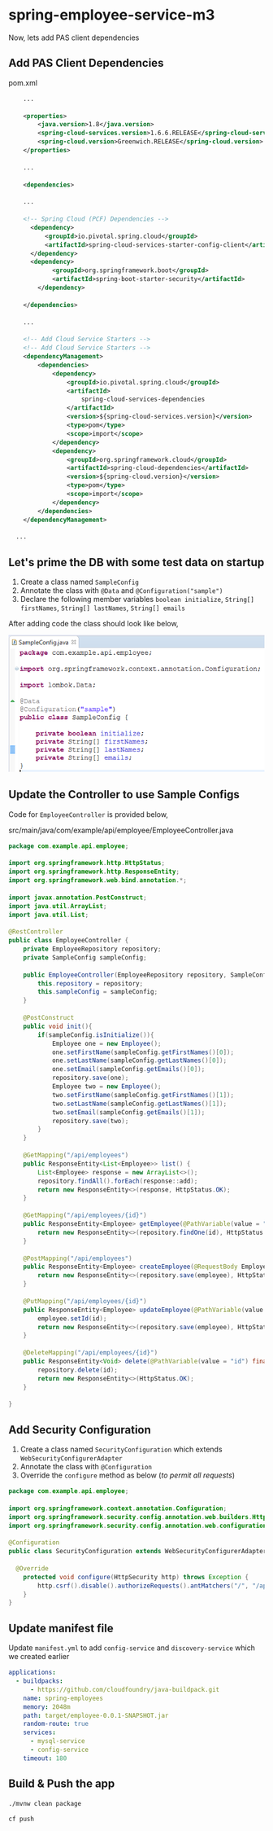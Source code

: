 # spring-employee-service-m3

Now, lets add PAS client dependencies

## Add PAS Client Dependencies

pom.xml

```xml
    ...

    <properties>
        <java.version>1.8</java.version>
        <spring-cloud-services.version>1.6.6.RELEASE</spring-cloud-services.version>
        <spring-cloud.version>Greenwich.RELEASE</spring-cloud.version>		
  	</properties>    

    ...

    <dependencies>

    ...

    <!-- Spring Cloud (PCF) Dependencies -->
      <dependency>
          <groupId>io.pivotal.spring.cloud</groupId>
          <artifactId>spring-cloud-services-starter-config-client</artifactId>
      </dependency>
      <dependency>
  			<groupId>org.springframework.boot</groupId>
  			<artifactId>spring-boot-starter-security</artifactId>
  		</dependency>

    </dependencies>

    ...

    <!-- Add Cloud Service Starters -->
	<!-- Add Cloud Service Starters -->
	<dependencyManagement>
		<dependencies>
			<dependency>
				<groupId>io.pivotal.spring.cloud</groupId>
				<artifactId>
					spring-cloud-services-dependencies
				</artifactId>
				<version>${spring-cloud-services.version}</version>
				<type>pom</type>
				<scope>import</scope>
			</dependency>
			<dependency>
				<groupId>org.springframework.cloud</groupId>
				<artifactId>spring-cloud-dependencies</artifactId>
				<version>${spring-cloud.version}</version>
				<type>pom</type>
				<scope>import</scope>
			</dependency>
		</dependencies>
	</dependencyManagement>

  ...
```

## Let's prime the DB with some test data on startup

1. Create a class named `SampleConfig`
2. Annotate the class with `@Data` and `@Configuration("sample")`
3. Declare the following member variables `boolean initialize`, `String[] firstNames`, `String[] lastNames`, `String[] emails`

After adding code the class should look like below,

![Local Image](/assets/sample-config.PNG)

## Update the Controller to use Sample Configs

Code for `EmployeeController` is provided below,

src/main/java/com/example/api/employee/EmployeeController.java

```java
package com.example.api.employee;

import org.springframework.http.HttpStatus;
import org.springframework.http.ResponseEntity;
import org.springframework.web.bind.annotation.*;

import javax.annotation.PostConstruct;
import java.util.ArrayList;
import java.util.List;

@RestController
public class EmployeeController {
    private EmployeeRepository repository;
    private SampleConfig sampleConfig;

    public EmployeeController(EmployeeRepository repository, SampleConfig sampleConfig) {
        this.repository = repository;
        this.sampleConfig = sampleConfig;
    }

    @PostConstruct
    public void init(){
        if(sampleConfig.isInitialize()){
            Employee one = new Employee();
            one.setFirstName(sampleConfig.getFirstNames()[0]);
            one.setLastName(sampleConfig.getLastNames()[0]);
            one.setEmail(sampleConfig.getEmails()[0]);
            repository.save(one);
            Employee two = new Employee();
            two.setFirstName(sampleConfig.getFirstNames()[1]);
            two.setLastName(sampleConfig.getLastNames()[1]);
            two.setEmail(sampleConfig.getEmails()[1]);
            repository.save(two);
        }
    }

    @GetMapping("/api/employees")
    public ResponseEntity<List<Employee>> list() {
        List<Employee> response = new ArrayList<>();
        repository.findAll().forEach(response::add);
        return new ResponseEntity<>(response, HttpStatus.OK);
    }

    @GetMapping("/api/employees/{id}")
    public ResponseEntity<Employee> getEmployee(@PathVariable(value = "id") final String id) {
        return new ResponseEntity<>(repository.findOne(id), HttpStatus.OK);
    }

    @PostMapping("/api/employees")
    public ResponseEntity<Employee> createEmployee(@RequestBody Employee employee) {
        return new ResponseEntity<>(repository.save(employee), HttpStatus.CREATED);
    }

    @PutMapping("/api/employees/{id}")
    public ResponseEntity<Employee> updateEmployee(@PathVariable(value = "id") final String id, @RequestBody Employee employee) {
        employee.setId(id);
        return new ResponseEntity<>(repository.save(employee), HttpStatus.OK);
    }

    @DeleteMapping("/api/employees/{id}")
    public ResponseEntity<Void> delete(@PathVariable(value = "id") final String id) {
        repository.delete(id);
        return new ResponseEntity<>(HttpStatus.OK);
    }

}
```
## Add Security Configuration

1. Create a class named `SecurityConfiguration` which extends `WebSecurityConfigurerAdapter`
2. Annotate the class with `@Configuration`
3. Override the `configure` method as below (_to permit all requests_)

```java
package com.example.api.employee;

import org.springframework.context.annotation.Configuration;
import org.springframework.security.config.annotation.web.builders.HttpSecurity;
import org.springframework.security.config.annotation.web.configuration.WebSecurityConfigurerAdapter;

@Configuration
public class SecurityConfiguration extends WebSecurityConfigurerAdapter {

  @Override
	protected void configure(HttpSecurity http) throws Exception {
		http.csrf().disable().authorizeRequests().antMatchers("/", "/api/**/*", "/employee/**/*").permitAll();
	}
}
```

## Update manifest file

Update `manifest.yml` to add `config-service` and `discovery-service` which we created earlier

```yaml
applications:
  - buildpacks:
      - https://github.com/cloudfoundry/java-buildpack.git
    name: spring-employees
    memory: 2048m
    path: target/employee-0.0.1-SNAPSHOT.jar
    random-route: true
    services:
      - mysql-service
      - config-service
    timeout: 180

```

## Build & Push the app

```
./mvnw clean package
```
```
cf push
```
